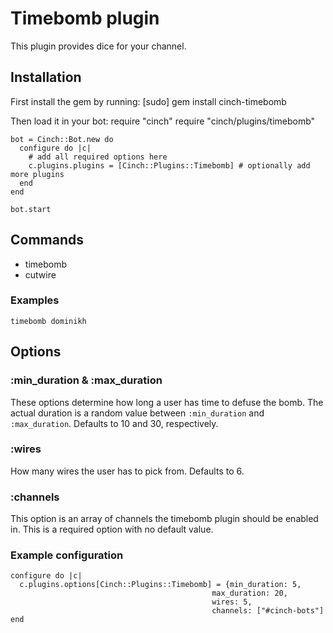 # Timebomb plugin

This plugin provides dice for your channel.

## Installation
First install the gem by running:
    [sudo] gem install cinch-timebomb

Then load it in your bot:
    require "cinch"
    require "cinch/plugins/timebomb"

    bot = Cinch::Bot.new do
      configure do |c|
        # add all required options here
        c.plugins.plugins = [Cinch::Plugins::Timebomb] # optionally add more plugins
      end
    end

    bot.start

## Commands
- timebomb <nick>
- cutwire <color>

### Examples
    timebomb dominikh

## Options
### :min_duration & :max_duration

These options determine how long a user has time to defuse the bomb.
The actual duration is a random value between `:min_duration` and
`:max_duration`. Defaults to 10 and 30, respectively.

### :wires

How many wires the user has to pick from. Defaults to 6.

### :channels

This option is an array of channels the timebomb plugin should be
enabled in. This is a required option with no default value.

### Example configuration
    configure do |c|
      c.plugins.options[Cinch::Plugins::Timebomb] = {min_duration: 5,
                                                 max_duration: 20,
                                                 wires: 5,
                                                 channels: ["#cinch-bots"]
    end
